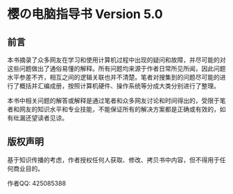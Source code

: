 # 樱の电脑指导书 Version 5.0

## 前言

本书摘录了众多网友在学习和使用计算机过程中出现的疑问和故障，并尽可能的对这些问题做出了通俗易懂的解释。所有问题均来源于作者日常所见所闻，因此问题水平参差不齐，相互之间的逻辑关联也并不清楚。笔者对搜集到的问题尽可能的进行了概括并汇编成册，按照计算机硬件、操作系统等分成大类分别进行了整理。

本书中相关问题的解答或解释是通过笔者和众多网友讨论和时间得出的，受限于笔者和网友的知识水平和专业技能，不能保证所有的解决方案都是正确或有效的，如有纰漏还望读者见谅。



## 版权声明

基于知识传播的考虑，作者授权任何人获取、修改、拷贝书中内容，但不得用于任何商业目的。



作者QQ: 425085388

